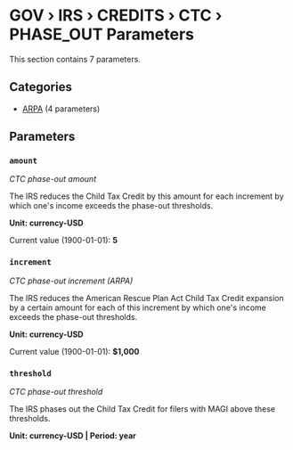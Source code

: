 # GOV › IRS › CREDITS › CTC › PHASE_OUT Parameters

This section contains 7 parameters.

## Categories

- [ARPA](arpa/index.md) (4 parameters)

## Parameters

### `amount`
*CTC phase-out amount*

The IRS reduces the Child Tax Credit by this amount for each increment by which one's income exceeds the phase-out thresholds.

**Unit: currency-USD**

Current value (1900-01-01): **5**


### `increment`
*CTC phase-out increment (ARPA)*

The IRS reduces the American Rescue Plan Act Child Tax Credit expansion by a certain amount for each of this increment by which one's income exceeds the phase-out thresholds.

**Unit: currency-USD**

Current value (1900-01-01): **$1,000**


### `threshold`
*CTC phase-out threshold*

The IRS phases out the Child Tax Credit for filers with MAGI above these thresholds.

**Unit: currency-USD | Period: year**

